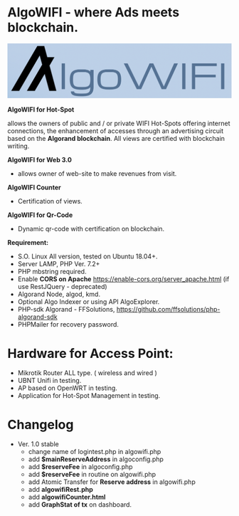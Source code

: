# AlgoWIFI - where Ads meets blockchain. 
![logo](/img/algowifiLogo.png)

**AlgoWIFI for Hot-Spot**

allows the owners of public and / or private WIFI Hot-Spots offering internet connections, the enhancement of accesses through an advertising circuit based on the **Algorand blockchain**. All views are certified with blockchain writing.



**AlgoWIFI for Web 3.0**

* allows owner of web-site to make revenues from visit.

**AlgoWIFI Counter**
* Certification of views.

**AlgoWIFI for Qr-Code**
* Dynamic qr-code with certification on blockchain.





**Requirement:**

* S.O. Linux All version, tested on Ubuntu 18.04+.
* Server LAMP, PHP Ver. 7.2+
* PHP mbstring required.
* Enable **CORS on  Apache**  https://enable-cors.org/server_apache.html (if use RestJQuery - deprecated)
* Algorand Node, algod, kmd. 
* Optional Algo Indexer or using API AlgoExplorer.
* PHP-sdk Algorand - FFSolutions, https://github.com/ffsolutions/php-algorand-sdk
* PHPMailer for recovery password.


# Hardware for Access Point:

* Mikrotik Router ALL type. ( wireless and wired )
* UBNT Unifi in testing.
* AP based on OpenWRT in testing.
* Application for Hot-Spot Management in testing.


# Changelog

- Ver. 1.0 stable
  - change name of logintest.php in algowifi.php
  - add **$mainReserveAddress** in algoconfig.php
  - add **$reserveFee** in algoconfig.php
  - add **$reserveFee** in routine on algowifi.php
  - add Atomic Transfer for **Reserve address** in algowifi.php
  - add **algowifiRest.php**
  - add **algowifiCounter.html**
  - add **GraphStat of tx** on dashboard.
  
  




